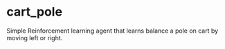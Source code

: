 # cart_pole
Simple Reinforcement learning agent that learns balance a pole on cart by moving left or right.
